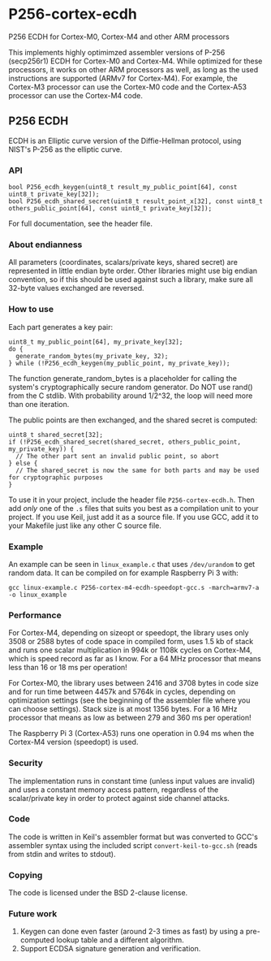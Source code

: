 # P256-cortex-ecdh
P256 ECDH for Cortex-M0, Cortex-M4 and other ARM processors

This implements highly optimimzed assembler versions of P-256 (secp256r1) ECDH for Cortex-M0 and Cortex-M4. While optimized for these processors, it works on other ARM processors as well, as long as the used instructions are supported (ARMv7 for Cortex-M4). For example, the Cortex-M3 processor can use the Cortex-M0 code and the Cortex-A53 processor can use the Cortex-M4 code.

## P256 ECDH
ECDH is an Elliptic curve version of the Diffie-Hellman protocol, using NIST's P-256 as the elliptic curve.

### API
```
bool P256_ecdh_keygen(uint8_t result_my_public_point[64], const uint8_t private_key[32]);
bool P256_ecdh_shared_secret(uint8_t result_point_x[32], const uint8_t others_public_point[64], const uint8_t private_key[32]);
```
For full documentation, see the header file.

### About endianness
All parameters (coordinates, scalars/private keys, shared secret) are represented in little endian byte order.
Other libraries might use big endian convention, so if this should be used against such a library, make sure all 32-byte values exchanged are reversed.

### How to use

Each part generates a key pair:
```
uint8_t my_public_point[64], my_private_key[32];
do {
  generate_random_bytes(my_private_key, 32);
} while (!P256_ecdh_keygen(my_public_point, my_private_key));
```
The function generate_random_bytes is a placeholder for calling the system's cryptographically secure random generator. Do NOT use rand() from the C stdlib.
With probability around 1/2^32, the loop will need more than one iteration.

The public points are then exchanged, and the shared secret is computed:
```
uint8_t shared_secret[32];
if (!P256_ecdh_shared_secret(shared_secret, others_public_point, my_private_key)) {
  // The other part sent an invalid public point, so abort
} else {
  // The shared_secret is now the same for both parts and may be used for cryptographic purposes
}
```

To use it in your project, include the header file `P256-cortex-ecdh.h`. Then add _only_ one of the `.s` files that suits you best as a compilation unit to your project. If you use Keil, just add it as a source file. If you use GCC, add it to your Makefile just like any other C source file.

### Example
An example can be seen in `linux_example.c` that uses `/dev/urandom` to get random data. It can be compiled on for example Raspberry Pi 3 with:
```
gcc linux-example.c P256-cortex-m4-ecdh-speedopt-gcc.s -march=armv7-a -o linux_example
```

### Performance
For Cortex-M4, depending on sizeopt or speedopt, the library uses only 3508 or 2588 bytes of code space in compiled form, uses 1.5 kb of stack and runs one scalar multiplication in 994k or 1108k cycles on Cortex-M4, which is speed record as far as I know. For a 64 MHz processor that means less than 16 or 18 ms per operation!

For Cortex-M0, the library uses between 2416 and 3708 bytes in code size and for run time between 4457k and 5764k in cycles, depending on optimization settings (see the beginning of the assembler file where you can choose settings). Stack size is at most 1356 bytes. For a 16 MHz processor that means as low as between 279 and 360 ms per operation!

The Raspberry Pi 3 (Cortex-A53) runs one operation in 0.94 ms when the Cortex-M4 version (speedopt) is used.

### Security
The implementation runs in constant time (unless input values are invalid) and uses a constant memory access pattern, regardless of the scalar/private key in order to protect against side channel attacks.

### Code
The code is written in Keil's assembler format but was converted to GCC's assembler syntax using the included script `convert-keil-to-gcc.sh` (reads from stdin and writes to stdout).

### Copying
The code is licensed under the BSD 2-clause license.

### Future work
1. Keygen can done even faster (around 2-3 times as fast) by using a pre-computed lookup table and a different algorithm.
2. Support ECDSA signature generation and verification.
